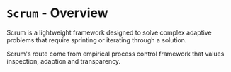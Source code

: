 # `Scrum` - Overview

Scrum is a lightweight framework designed to solve complex adaptive
problems that require sprinting or iterating through a solution.

Scrum's route come from empirical process control framework that values
inspection, adaption and transparency.
